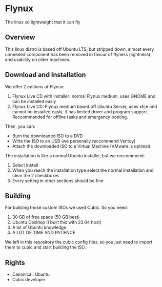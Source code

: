 # Flynux
The linux so lightweight that it can fly

## Overview
This linux distro is based off Ubuntu LTS, but stripped down: almost every unneeded component has been removed in favour of flyness (lightness) and usability
on older machines.

## Download and installation
We offer 2 editions of Flynux:
1. Flynux Live CD with installer: normal Flynux medium, uses GNOME and can be installed easly
2. Flynux Live CD: Flynux medium based off Ubuntu Server, uses xfce and cannot be installed easly. It has limited driver and program support. Reccommended for offline tasks and emergency booting.

Then, you can:
- Burn the downloaded ISO to a DVD
- Write the ISO to an USB (we personally reccommend Ventoy)
- Attach the downloaded ISO to a Virtual Machine (VMware is optimal)

The installation is like a normal Ubuntu installer, but we reccommend:
1. Select install
2. When you reach the installation type select the normal installation and clear the 2 checkboxes
3. Every setting in other sections should be fine

## Building
For building those custom ISOs we used Cubic. So you need:
1. 30 GB of free space (50 GB best)
2. Ubuntu Desktop (I built this with 22.04 host)
3. A lot of Ubuntu knowledge
4. A LOT OF TIME AND PATIENCE

We left in this repository the cubic config files, so you just need to import them to cubic and start building the ISO.

## Rights
- Canonical: Ubuntu
- Cubic developer

